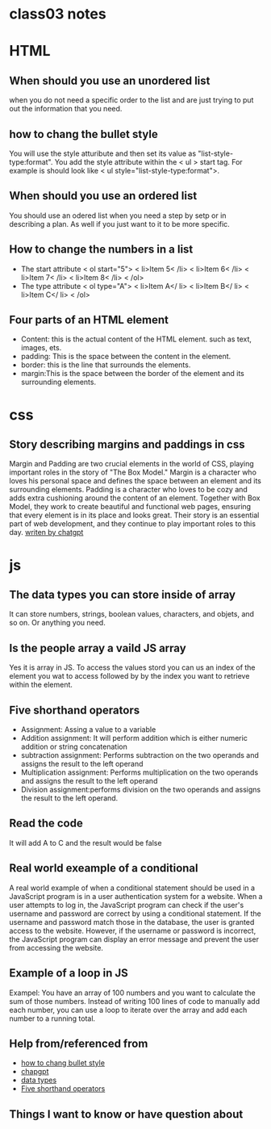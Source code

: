 # class03 notes

# HTML

## When should you use an unordered list

when you do not need a specific order to the list and are just trying to put out the information that you need. 

## how to chang the bullet style

You will use the style atturibute and then set its value as "list-style-type:format". You add the style attribute within the < ul > start tag. For example is should look like < ul style="list-style-type:format">.

## When should you use an ordered list

You should use an odered list when you need a step by setp or in describing a plan. As well if you just want to it to be more specific.

## How to change the numbers in a list 

* The start attribute 
< ol start="5">
  < li>Item 5< /li>
  < li>Item 6< /li>
  < li>Item 7< /li>
  < li>Item 8< /li>
< /ol> 
* The type attribute 
< ol type="A">
  < li>Item A</ li>
  < li>Item B</ li>
  < li>Item C</ li>
< /ol>

## Four parts of an HTML element

* Content: this is the actual content of the HTML element. such as text, images, ets.
* padding: This is the space between the content in the element.
* border: this is the line that surrounds the elements.
* margin:This is the space between the border of the element and its surrounding elements.

# css

## Story describing margins and paddings in css 

Margin and Padding are two crucial elements in the world of CSS, playing important roles in the story of "The Box Model." Margin is a character who loves his personal space and defines the space between an element and its surrounding elements. Padding is a character who loves to be cozy and adds extra cushioning around the content of an element. Together with Box Model, they work to create beautiful and functional web pages, ensuring that every element is in its place and looks great. Their story is an essential part of web development, and they continue to play important roles to this day.
[writen by chatgpt](https://chat.openai.com/) 


# js

## The data types you can store inside of array 

It can store numbers, strings, boolean values, characters, and objets, and so on. Or anything you need. 

## Is the people array a vaild JS array

Yes it is array in JS. To access the values stord you can us an index of the element you wat to access followed by by the index you want to retrieve within the element.

## Five shorthand operators 
* Assignment: Assing a value to a variable
* Addition assignment: It will perform addition which is either numeric addition or string concatenation
* subtraction assignment: Performs subtraction on the two operands and assigns the result to the left operand 
* Multiplication assignment: Performs multiplication on the two operands and assigns the result to the left operand
* Division assignment:performs division on the two operands and assigns the result to the left operand.

## Read the code 

It will add A to C and the result would be false

## Real world exeample of a conditional 
A real world example of when a conditional statement should be used in a JavaScript program is in a user authentication system for a website. When a user attempts to log in, the JavaScript program can check if the user's username and password are correct by using a conditional statement. If the username and password match those in the database, the user is granted access to the website. However, if the username or password is incorrect, the JavaScript program can display an error message and prevent the user from accessing the website.

## Example of a loop in JS

Exampel: You have an array of 100 numbers and you want to calculate the sum of those numbers. Instead of writing 100 lines of code to manually add each number, you can use a loop to iterate over the array and add each number to a running total.

## Help from/referenced from 

* [how to chang bullet style](https://www.teachucomp.com/create-html-bullet-points-instructions/#:~:text=To%20set%20the%20type%20of,the%20start%20tag.)
* [chapgpt](https://chat.openai.com/)
* [data types](https://www.freecodecamp.org/news/data-structures-101-arrays-a-visual-introduction-for-beginners-7f013bcc355a/#:~:text=Arrays%20are%20classified%20as%20Homogeneous,%2C%20objects%2C%20and%20so%20on.) 
* [Five shorthand operators](https://developer.mozilla.org/en-US/docs/Web/JavaScript/Guide/Expressions_and_Operators)

## Things I want to know or have question about 